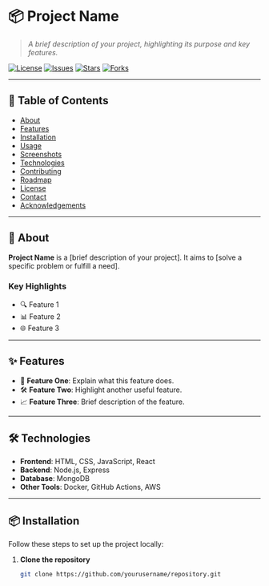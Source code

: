 # 📦 Project Name

> *A brief description of your project, highlighting its purpose and key features.*

[![License](https://img.shields.io/github/license/yourusername/repository)](LICENSE)
[![Issues](https://img.shields.io/github/issues/yourusername/repository)](https://github.com/yourusername/repository/issues)
[![Stars](https://img.shields.io/github/stars/yourusername/repository)](https://github.com/yourusername/repository/stargazers)
[![Forks](https://img.shields.io/github/forks/yourusername/repository)](https://github.com/yourusername/repository/network/members)

---

## 📖 Table of Contents

- [About](#about)
- [Features](#features)
- [Installation](#installation)
- [Usage](#usage)
- [Screenshots](#screenshots)
- [Technologies](#technologies)
- [Contributing](#contributing)
- [Roadmap](#roadmap)
- [License](#license)
- [Contact](#contact)
- [Acknowledgements](#acknowledgements)

---

## 📖 About

**Project Name** is a [brief description of your project]. It aims to [solve a specific problem or fulfill a need]. 

### Key Highlights
- 🔍 Feature 1
- 📊 Feature 2
- 🌐 Feature 3

---

## ✨ Features

- 🚀 **Feature One**: Explain what this feature does.
- 🛠️ **Feature Two**: Highlight another useful feature.
- 📈 **Feature Three**: Brief description of the feature.

---

## 🛠️ Technologies

- **Frontend**: HTML, CSS, JavaScript, React
- **Backend**: Node.js, Express
- **Database**: MongoDB
- **Other Tools**: Docker, GitHub Actions, AWS

---

## 📦 Installation

Follow these steps to set up the project locally:

1. **Clone the repository**
   ```bash
   git clone https://github.com/yourusername/repository.git
